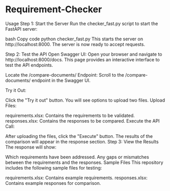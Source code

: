 # Requirement-Checker

Usage
Step 1: Start the Server
Run the checker_fast.py script to start the FastAPI server:

bash
Copy code
python checker_fast.py
This starts the server on http://localhost:8000. The server is now ready to accept requests.

Step 2: Test the API
Open Swagger UI: Open your browser and navigate to http://localhost:8000/docs. This page provides an interactive interface to test the API endpoints.

Locate the /compare-documents/ Endpoint: Scroll to the /compare-documents/ endpoint in the Swagger UI.

Try it Out:

Click the "Try it out" button.
You will see options to upload two files.
Upload Files:

requirements.xlsx: Contains the requirements to be validated.
responses.xlsx: Contains the responses to be compared.
Execute the API Call:

After uploading the files, click the "Execute" button.
The results of the comparison will appear in the response section.
Step 3: View the Results
The response will show:

Which requirements have been addressed.
Any gaps or mismatches between the requirements and the responses.
Sample Files
This repository includes the following sample files for testing:

requirements.xlsx: Contains example requirements.
responses.xlsx: Contains example responses for comparison.
